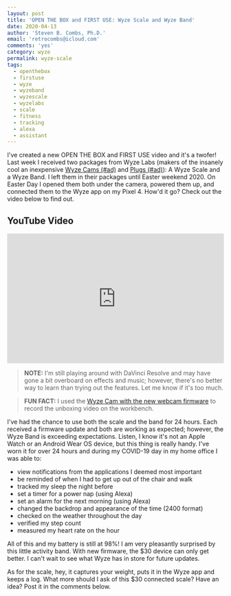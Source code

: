 ```yaml
---
layout: post
title: 'OPEN THE BOX and FIRST USE: Wyze Scale and Wyze Band'
date: 2020-04-13
author: 'Steven B. Combs, Ph.D.'
email: 'retrocombs@icloud.com'
comments: 'yes'
category: wyze
permalink: wyze-scale
tags:
  - openthebox
  - firstuse
  - wyze
  - wyzeband
  - wyzescale
  - wyzelabs
  - scale
  - fitness
  - tracking
  - alexa
  - assistant
---
```


I've created a new OPEN THE BOX and FIRST USE video and it's a twofer! Last week I received two packages from Wyze Labs (makers of the insanely cool an inexpensive [Wyze Cams (#ad)](https://amzn.to/3em85KE) and [Plugs (#ad)](https://amzn.to/2wCdbS5)): A Wyze Scale and a Wyze Band. I left them in their packages until Easter weekend 2020. On Easter Day I opened them both under the camera, powered them up, and connected them to the Wyze app on my Pixel 4. How'd it go? Check out the video below to find out.

## YouTube Video

<div style="position:relative;padding-top:56.25%;">
  <p><iframe src="https://www.youtube.com/embed/ZoBnLnDgv1Q" frameborder="0" allowfullscreen style="position:absolute;top:0;left:0;width:100%;height:100%;"></iframe></p>
</div>

> **NOTE:** I'm still playing around with DaVinci Resolve and may have gone a bit overboard on effects and music; however, there's no better way to learn than trying out the features. Let me know if it's too much.

> **FUN FACT:** I used the [Wyze Cam with the new webcam firmware](/gadgets/2020/04/05/wyzecam-to-webcam.html) to record the unboxing video on the workbench.

I've had the chance to use both the scale and the band for 24 hours. Each received a firmware update and both are working as expected; however, the Wyze Band is exceeding expectations. Listen, I know it's not an Apple Watch or an Android Wear OS device, but this thing is really handy. I've worn it for over 24 hours and during my COVID-19 day in my home office I was able to:

* view notifications from the applications I deemed most important
* be reminded of when I had to get up out of the chair and walk
* tracked my sleep the night before
* set a timer for a power nap (using Alexa)
* set an alarm for the next morning (using Alexa)
* changed the backdrop and appearance of the time (2400 format)
* checked on the weather throughout the day
* verified my step count
* measured my heart rate on the hour

All of this and my battery is still at 98%! I am very pleasantly surprised by this little activity band. With new firmware, the $30 device can only get better. I can't wait to see what Wyze has in store for future updates.

As for the scale, hey, it captures your weight, puts it in the Wyze app and keeps a log. What more should I ask of this $30 connected scale? Have an idea? Post it in the comments below.
